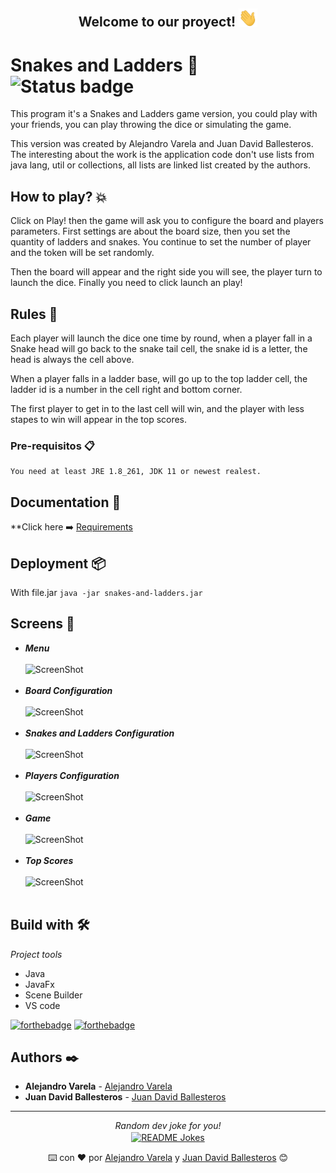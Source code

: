 <div align="center">
<h2> Welcome to our proyect! <img src="https://github.com/ABSphreak/ABSphreak/blob/master/gifs/Hi.gif" width="30px"></h2>
</div>

# Snakes and Ladders 🐍 ![Status badge](https://img.shields.io/badge/status-in%20progress-yellow)

This program it's a Snakes and Ladders game version, you could play with your friends, 
you can play throwing the dice or simulating the game.

This version was created by Alejandro Varela and Juan David Ballesteros. The interesting about 
the work is the application code don't use lists from java lang, util or collections, all lists 
are linked list created by the authors.

## How to play? 💥
Click on Play! then the game will ask you to configure the board and players parameters. 
First settings are about the board size, then you set the quantity of ladders and snakes. 
You continue to set the number of player and the token will be set randomly. 

Then the board will appear and the right side you will see, the player turn to launch the dice. 
Finally you need to click launch an play!

## Rules 📢
Each player will launch the dice one time by round, when a player fall in a Snake head will go 
back to the snake tail cell, the snake id is a letter, the head is always the cell above.

When a player falls in a ladder base, will go up to the top ladder cell, the ladder id is a number 
in the cell right and bottom corner. 

The first player to get in to the last cell will win, and the player with less stapes to win will 
appear in the top scores.

### Pre-requisitos 📋

```
You need at least JRE 1.8_261, JDK 11 or newest realest.
```
## Documentation 📃

**Click here ➡️ [Requirements](https://github.com/alejandro945/snakes-and-ladders-game/blob/master/docs/Documents.pdf)

## Deployment 📦

With file.jar
```java -jar snakes-and-ladders.jar```

## Screens 🚀

* <b>_Menu_</b> <br><br>
![ScreenShot](https://github.com/alejandro945/snakes-and-ladders-game/blob/master/src/ui/assets/img/menu.png)<br><br>
* <b>_Board Configuration_</b> <br><br>
![ScreenShot](https://github.com/alejandro945/snakes-and-ladders-game/blob/master/src/ui/assets/img/configBoard.png)<br><br>
* <b>_Snakes and Ladders Configuration_</b> <br><br>
![ScreenShot](https://github.com/alejandro945/snakes-and-ladders-game/blob/master/src/ui/assets/img/configSnakesLadders.png)<br><br>
* <b>_Players Configuration_</b> <br><br>
![ScreenShot](https://github.com/alejandro945/snakes-and-ladders-game/blob/master/src/ui/assets/img/configPlayer.png)<br><br>
* <b>_Game_</b> <br><br>
![ScreenShot](https://github.com/alejandro945/snakes-and-ladders-game/blob/master/src/ui/assets/img/board.png)<br><br>
* <b>_Top Scores_</b> <br><br>
![ScreenShot](https://github.com/alejandro945/snakes-and-ladders-game/blob/master/src/ui/assets/img/topScores.png)<br><br>

## Build with 🛠️

_Project tools_

* Java
* JavaFx
* Scene Builder
* VS code

[![forthebadge](https://forthebadge.com/images/badges/made-with-java.svg)](https://forthebadge.com) [![forthebadge](https://forthebadge.com/images/badges/built-with-love.svg)](https://forthebadge.com)
## Authors ✒️

* **Alejandro Varela**  - [Alejandro Varela](https://github.com/alejandro945)
* **Juan David Ballesteros**  - [Juan David Ballesteros](https://github.com/JuanDavidBallesteros)

---
<div align="center">
<i>Random dev joke for you!</i><br>
<a href="https://readme-jokes.vercel.app"><img align="center" src="https://readme-jokes.vercel.app/api" alt="README Jokes"></a>


⌨️ con ❤️ por [Alejandro Varela](https://github.com/alejandro945) y [Juan David Ballesteros](https://github.com/JuanDavidBallesteros) 😊

